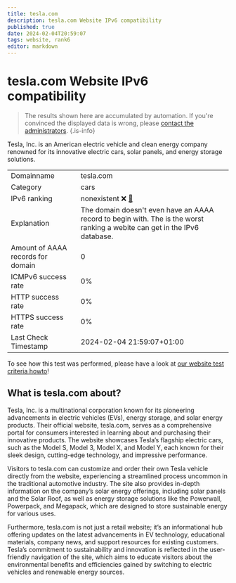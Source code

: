 ```yaml
---
title: tesla.com
description: tesla.com Website IPv6 compatibility
published: true
date: 2024-02-04T20:59:07
tags: website, rank6
editor: markdown
---
```


# tesla.com Website IPv6 compatibility

> The results shown here are accumulated by automation. If you're convinced the displayed data is wrong, please [contact the administrators](/howto/chat). 
{.is-info}

Tesla, Inc. is an American electric vehicle and clean energy company renowned for its innovative electric cars, solar panels, and energy storage solutions.


|   |   |
| - | - |
| Domainname | tesla.com
| Category | cars |
| IPv6 ranking | nonexistent :x: [🔗](/howto/ranking) |
| Explanation | The domain doesn't even have an AAAA record to begin with. The is the worst ranking a webite can get in the IPv6 database. |
| Amount of AAAA records for domain | 0 |
| ICMPv6 success rate | 0%|
| HTTP success rate | 0% |
| HTTPS success rate | 0% |
| Last Check Timestamp | 2024-02-04 21:59:07+01:00 |

To see how this test was performed, please have a look at [our website test criteria howto](/howto/testcriteria/website)!


## What is tesla.com about?
Tesla, Inc. is a multinational corporation known for its pioneering advancements in electric vehicles (EVs), energy storage, and solar energy products. Their official website, tesla.com, serves as a comprehensive portal for consumers interested in learning about and purchasing their innovative products. The website showcases Tesla’s flagship electric cars, such as the Model S, Model 3, Model X, and Model Y, each known for their sleek design, cutting-edge technology, and impressive performance.

Visitors to tesla.com can customize and order their own Tesla vehicle directly from the website, experiencing a streamlined process uncommon in the traditional automotive industry. The site also provides in-depth information on the company’s solar energy offerings, including solar panels and the Solar Roof, as well as energy storage solutions like the Powerwall, Powerpack, and Megapack, which are designed to store sustainable energy for various uses.

Furthermore, tesla.com is not just a retail website; it’s an informational hub offering updates on the latest advancements in EV technology, educational materials, company news, and support resources for existing customers. Tesla’s commitment to sustainability and innovation is reflected in the user-friendly navigation of the site, which aims to educate visitors about the environmental benefits and efficiencies gained by switching to electric vehicles and renewable energy sources.


